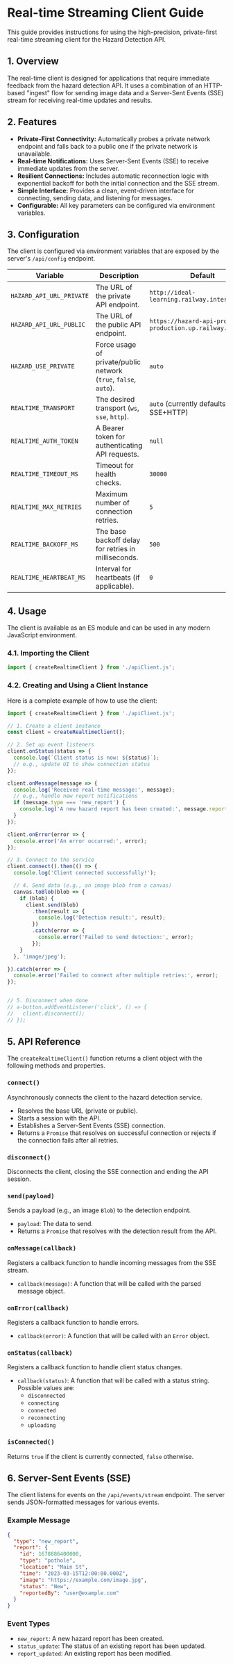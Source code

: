 # Real-time Streaming Client Guide

This guide provides instructions for using the high-precision, private-first real-time streaming client for the Hazard Detection API.

## 1. Overview

The real-time client is designed for applications that require immediate feedback from the hazard detection API. It uses a combination of an HTTP-based "ingest" flow for sending image data and a Server-Sent Events (SSE) stream for receiving real-time updates and results.

## 2. Features

*   **Private-First Connectivity:** Automatically probes a private network endpoint and falls back to a public one if the private network is unavailable.
*   **Real-time Notifications:** Uses Server-Sent Events (SSE) to receive immediate updates from the server.
*   **Resilient Connections:** Includes automatic reconnection logic with exponential backoff for both the initial connection and the SSE stream.
*   **Simple Interface:** Provides a clean, event-driven interface for connecting, sending data, and listening for messages.
*   **Configurable:** All key parameters can be configured via environment variables.

## 3. Configuration

The client is configured via environment variables that are exposed by the server's `/api/config` endpoint.

| Variable                  | Description                                               | Default                                                        |
| ------------------------- | --------------------------------------------------------- | -------------------------------------------------------------- |
| `HAZARD_API_URL_PRIVATE`  | The URL of the private API endpoint.                      | `http://ideal-learning.railway.internal:8080`                  |
| `HAZARD_API_URL_PUBLIC`   | The URL of the public API endpoint.                       | `https://hazard-api-production-production.up.railway.app`      |
| `HAZARD_USE_PRIVATE`      | Force usage of private/public network (`true`, `false`, `auto`). | `auto`                                                         |
| `REALTIME_TRANSPORT`      | The desired transport (`ws`, `sse`, `http`).              | `auto` (currently defaults to SSE+HTTP)                        |
| `REALTIME_AUTH_TOKEN`     | A Bearer token for authenticating API requests.           | `null`                                                         |
| `REALTIME_TIMEOUT_MS`     | Timeout for health checks.                                | `30000`                                                        |
| `REALTIME_MAX_RETRIES`    | Maximum number of connection retries.                     | `5`                                                            |
| `REALTIME_BACKOFF_MS`     | The base backoff delay for retries in milliseconds.       | `500`                                                          |
| `REALTIME_HEARTBEAT_MS`   | Interval for heartbeats (if applicable).                  | `0`                                                            |

## 4. Usage

The client is available as an ES module and can be used in any modern JavaScript environment.

### 4.1. Importing the Client

```javascript
import { createRealtimeClient } from './apiClient.js';
```

### 4.2. Creating and Using a Client Instance

Here is a complete example of how to use the client:

```javascript
import { createRealtimeClient } from './apiClient.js';

// 1. Create a client instance
const client = createRealtimeClient();

// 2. Set up event listeners
client.onStatus(status => {
  console.log(`Client status is now: ${status}`);
  // e.g., update UI to show connection status
});

client.onMessage(message => {
  console.log('Received real-time message:', message);
  // e.g., handle new report notifications
  if (message.type === 'new_report') {
    console.log('A new hazard report has been created:', message.report);
  }
});

client.onError(error => {
  console.error('An error occurred:', error);
});

// 3. Connect to the service
client.connect().then(() => {
  console.log('Client connected successfully!');

  // 4. Send data (e.g., an image blob from a canvas)
  canvas.toBlob(blob => {
    if (blob) {
      client.send(blob)
        .then(result => {
          console.log('Detection result:', result);
        })
        .catch(error => {
          console.error('Failed to send detection:', error);
        });
    }
  }, 'image/jpeg');

}).catch(error => {
  console.error('Failed to connect after multiple retries:', error);
});


// 5. Disconnect when done
// a-button.addEventListener('click', () => {
//   client.disconnect();
// });
```

## 5. API Reference

The `createRealtimeClient()` function returns a client object with the following methods and properties.

### `connect()`
Asynchronously connects the client to the hazard detection service.
- Resolves the base URL (private or public).
- Starts a session with the API.
- Establishes a Server-Sent Events (SSE) connection.
- Returns a `Promise` that resolves on successful connection or rejects if the connection fails after all retries.

### `disconnect()`
Disconnects the client, closing the SSE connection and ending the API session.

### `send(payload)`
Sends a payload (e.g., an image `Blob`) to the detection endpoint.
- `payload`: The data to send.
- Returns a `Promise` that resolves with the detection result from the API.

### `onMessage(callback)`
Registers a callback function to handle incoming messages from the SSE stream.
- `callback(message)`: A function that will be called with the parsed message object.

### `onError(callback)`
Registers a callback function to handle errors.
- `callback(error)`: A function that will be called with an `Error` object.

### `onStatus(callback)`
Registers a callback function to handle client status changes.
- `callback(status)`: A function that will be called with a status string. Possible values are:
  - `disconnected`
  - `connecting`
  - `connected`
  - `reconnecting`
  - `uploading`

### `isConnected()`
Returns `true` if the client is currently connected, `false` otherwise.

## 6. Server-Sent Events (SSE)

The client listens for events on the `/api/events/stream` endpoint. The server sends JSON-formatted messages for various events.

### Example Message

```json
{
  "type": "new_report",
  "report": {
    "id": 1678886400000,
    "type": "pothole",
    "location": "Main St",
    "time": "2023-03-15T12:00:00.000Z",
    "image": "https://example.com/image.jpg",
    "status": "New",
    "reportedBy": "user@example.com"
  }
}
```

### Event Types
- `new_report`: A new hazard report has been created.
- `status_update`: The status of an existing report has been updated.
- `report_updated`: An existing report has been modified.
